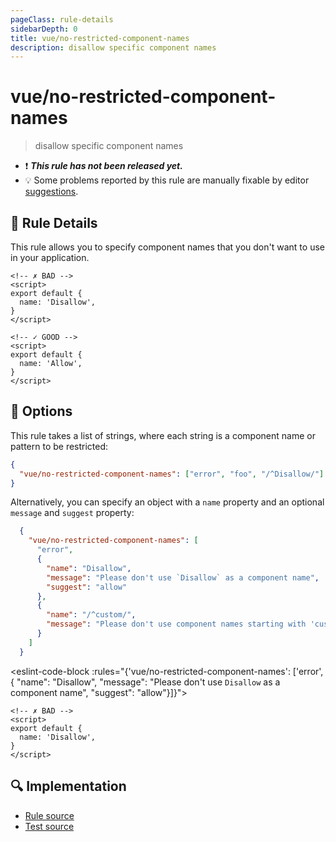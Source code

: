 ```yaml
---
pageClass: rule-details
sidebarDepth: 0
title: vue/no-restricted-component-names
description: disallow specific component names
---
```

# vue/no-restricted-component-names

> disallow specific component names

- :exclamation: <badge text="This rule has not been released yet." vertical="middle" type="error"> ***This rule has not been released yet.*** </badge>
- :bulb: Some problems reported by this rule are manually fixable by editor [suggestions](https://eslint.org/docs/developer-guide/working-with-rules#providing-suggestions).

## :book: Rule Details

This rule allows you to specify component names that you don't want to use in your application.

<eslint-code-block :rules="{'vue/no-restricted-component-names': ['error', 'Disallow']}">

```vue
<!-- ✗ BAD -->
<script>
export default {
  name: 'Disallow',
}
</script>
```

</eslint-code-block>

<eslint-code-block :rules="{'vue/no-restricted-component-names': ['error', 'Disallow']}">

```vue
<!-- ✓ GOOD -->
<script>
export default {
  name: 'Allow',
}
</script>
```

</eslint-code-block>

## :wrench: Options

This rule takes a list of strings, where each string is a component name or pattern to be restricted:

```json
{
  "vue/no-restricted-component-names": ["error", "foo", "/^Disallow/"]
}
```

Alternatively, you can specify an object with a `name` property and an optional `message` and `suggest` property:
  
```json
  {
    "vue/no-restricted-component-names": [
      "error",
      {
        "name": "Disallow",
        "message": "Please don't use `Disallow` as a component name",
        "suggest": "allow"
      },
      {
        "name": "/^custom/",
        "message": "Please don't use component names starting with 'custom'",
      }
    ]
  }
  ```

<eslint-code-block :rules="{'vue/no-restricted-component-names': ['error', { "name": "Disallow", "message": "Please don't use `Disallow` as a component name", "suggest": "allow"}]}">

```vue
<!-- ✗ BAD -->
<script>
export default {
  name: 'Disallow',
}
</script>
```

</eslint-code-block>

## :mag: Implementation

- [Rule source](https://github.com/vuejs/eslint-plugin-vue/blob/master/lib/rules/no-restricted-component-names.js)
- [Test source](https://github.com/vuejs/eslint-plugin-vue/blob/master/tests/lib/rules/no-restricted-component-names.js)
